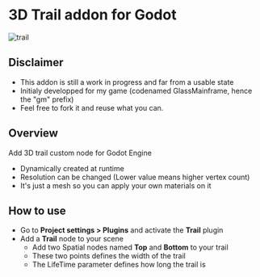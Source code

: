 # 3D Trail addon for Godot

![trail](https://thumbs.gfycat.com/MassiveLightheartedCrossbill-small.gif)

## Disclaimer

+ This addon is still a work in progress and far from a usable state
+ Initialy developped for my game (codenamed GlassMainframe, hence the "gm" prefix)
+ Feel free to fork it and reuse what you can.

## Overview

Add 3D trail custom node for Godot Engine
+ Dynamically created at runtime
+ Resolution can be changed (Lower value means higher vertex count)
+ It's just a mesh so you can apply your own materials on it

## How to use
+ Go to **Project settings > Plugins** and activate the **Trail** plugin
+ Add a **Trail** node to your scene
  - Add two Spatial nodes named **Top** and **Bottom** to your trail
  - These two points defines the width of the trail
  - The LifeTime parameter defines how long the trail is
